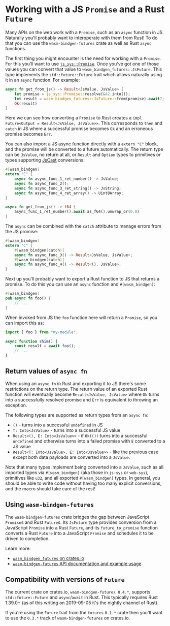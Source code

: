 # Working with a JS `Promise` and a Rust `Future`

Many APIs on the web work with a `Promise`, such as an `async` function in JS.
Naturally you'll probably want to interoperate with them from Rust! To do that
you can use the `wasm-bindgen-futures` crate as well as Rust `async`
functions.

The first thing you might encounter is the need for working with a `Promise`.
For this you'll want to use [`js_sys::Promise`]. Once you've got one of those
values you can convert that value to `wasm_bindgen_futures::JsFuture`. This type
implements the `std::future::Future` trait which allows naturally using it in an
`async` function. For example:

[`js_sys::Promise`]: https://docs.rs/js-sys/*/js_sys/struct.Promise.html

```rust
async fn get_from_js() -> Result<JsValue, JsValue> {
    let promise = js_sys::Promise::resolve(&42.into());
    let result = wasm_bindgen_futures::JsFuture::from(promise).await?;
    Ok(result)
}
```

Here we can see how converting a `Promise` to Rust creates a `impl Future<Output
= Result<JsValue, JsValue>>`. This corresponds to `then` and `catch` in JS where
a successful promise becomes `Ok` and an erroneous promise becomes `Err`.

You can also import a JS async function directly with a `extern "C"` block, and
the promise will be converted to a future automatically. The return type can be 
`JsValue`, no return at all, or `Result` and `Option` types to primitives or
types supporting [JsCast] conversions:

```rust
#[wasm_bindgen]
extern "C" {
    async fn async_func_1_ret_number() -> JsValue;
    async fn async_func_2();
    async fn async_func_3_ret_string() -> JsString;
    async fn async_func_4_ret_array() -> Uint8Array;
}

async fn get_from_js() -> f64 {
    async_func_1_ret_number().await.as_f64().unwrap_or(0.0)
}
```

[JsCast]: https://docs.rs/wasm-bindgen/*/wasm_bindgen/trait.JsCast.html

The `async` can be combined with the `catch` attribute to manage errors from the
JS promise:

```rust
#[wasm_bindgen]
extern "C" {
    #[wasm_bindgen(catch)]
    async fn async_func_3() -> Result<JsValue, JsValue>;
    #[wasm_bindgen(catch)]
    async fn async_func_4() -> Result<(), JsValue>;
}
```

Next up you'll probably want to export a Rust function to JS that returns a
promise. To do this you can use an `async` function and `#[wasm_bindgen]`:

```rust
#[wasm_bindgen]
pub async fn foo() {
    // ...
}
```

When invoked from JS the `foo` function here will return a `Promise`, so you can
import this as:

```js
import { foo } from "my-module";

async function shim() {
    const result = await foo();
    // ...
}
```

## Return values of `async fn`

When using an `async fn` in Rust and exporting it to JS there's some
restrictions on the return type. The return value of an exported Rust function
will eventually become `Result<JsValue, JsValue>` where `Ok` turns into a
successfully resolved promise and `Err` is equivalent to throwing an exception.

The following types are supported as return types from an `async fn`:

* `()` - turns into a successful `undefined` in JS
* `T: Into<JsValue>` - turns into a successful JS value
* `Result<(), E: Into<JsValue>>` - if `Ok(())` turns into a successful
  `undefined` and otherwise turns into a failed promise with `E` converted to a
  JS value
* `Result<T: Into<JsValue>, E: Into<JsValue>>` - like the previous case except
  both data payloads are converted into a `JsValue`.

Note that many types implement being converted into a `JsValue`, such as all
imported types via `#[wasm_bindgen]` (aka those in `js-sys` or `web-sys`),
primitives like `u32`, and all exported `#[wasm_bindgen]` types. In general,
you should be able to write code without having too many explicit conversions,
and the macro should take care of the rest!

## Using `wasm-bindgen-futures`

The `wasm-bindgen-futures` crate bridges the gap between JavaScript `Promise`s
and Rust `Future`s. Its `JsFuture` type provides conversion from a JavaScript
`Promise` into a Rust `Future`, and its `future_to_promise` function converts a
Rust `Future` into a JavaScript `Promise` and schedules it to be driven to
completion.

Learn more:

* [`wasm_bindgen_futures` on crates.io][crate]
* [`wasm-bindgen-futures` API documentation and example usage][docs]

[crate]: https://crates.io/crates/wasm-bindgen-futures
[docs]: https://wasm-bindgen.github.io/wasm-bindgen/api/wasm_bindgen_futures/

## Compatibility with versions of `Future`

The current crate on crates.io, `wasm-bindgen-futures 0.4.*`, supports
`std::future::Future` and `async`/`await` in Rust. This typically requires Rust
1.39.0+ (as of this writing on 2019-09-05 it's the nightly channel of Rust).

If you're using the `Future` trait from the `futures` `0.1.*` crate then you'll
want to use the `0.3.*` track of `wasm-bindgen-futures` on crates.io.
